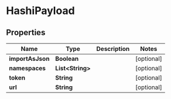 

# HashiPayload


## Properties

| Name | Type | Description | Notes |
|------------ | ------------- | ------------- | -------------|
|**importAsJson** | **Boolean** |  |  [optional] |
|**namespaces** | **List&lt;String&gt;** |  |  [optional] |
|**token** | **String** |  |  [optional] |
|**url** | **String** |  |  [optional] |



